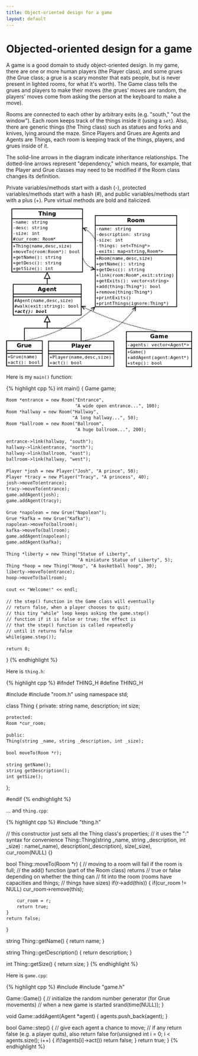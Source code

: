```yaml
---
title: Object-oriented design for a game
layout: default
---
```


# Objected-oriented design for a game

A game is a good domain to study object-oriented design. In my game,
there are one or more human players (the Player class), and some grues
(the Grue class; a grue is a scary monster that eats people, but is
never present in lighted rooms, for what it's worth). The Game class
tells the grues and players to make their moves (the grues' moves are
random, the players' moves come from asking the person at the keyboard
to make a move).

Rooms are connected to each other by arbitrary exits (e.g. "south," "out the
window"). Each room keeps track of the things inside it (using a `set`). Also,
there are generic things (the Thing class) such as statues and forks and
knives, lying around the maze. Since Players and Grues are Agents and Agents
are Things, each room is keeping track of the things, players, and grues inside
of it.

The solid-line arrows in the diagram indicate inheritance relationships. The
dotted-line arrows represent "dependency," which means, for example, that the
Player and Grue classes may need to be modified if the Room class changes its
definition.

Private variables/methods start with a dash (-), protected variables/methods
start with a hash (#), and public variables/methods start with a plus (+). Pure
virtual methods are bold and italicized.

![Game UML](/images/grues-uml.png "Game UML")

Here is my `main()` function:

{% highlight cpp %}
int main()
{
    Game game;

    Room *entrance = new Room("Entrance",
                              "A wide open entrance...", 100);
    Room *hallway = new Room("Hallway",
                             "A long hallway...", 50);
    Room *ballroom = new Room("Ballroom",
                              "A huge ballroom...", 200);

    entrance->link(hallway, "south");
    hallway->link(entrance, "north");
    hallway->link(ballroom, "east");
    ballroom->link(hallway, "west");

    Player *josh = new Player("Josh", "A prince", 50);
    Player *tracy = new Player("Tracy", "A princess", 40);
    josh->moveTo(entrance);
    tracy->moveTo(entrance);
    game.addAgent(josh);
    game.addAgent(tracy);

    Grue *napolean = new Grue("Napolean");
    Grue *kafka = new Grue("Kafka");
    napolean->moveTo(ballroom);
    kafka->moveTo(ballroom);
    game.addAgent(napolean);
    game.addAgent(kafka);

    Thing *liberty = new Thing("Statue of Liberty",
                               "A miniature Statue of Liberty", 5);
    Thing *hoop = new Thing("Hoop", "A basketball hoop", 30);
    liberty->moveTo(entrance);
    hoop->moveTo(ballroom);

    cout << "Welcome!" << endl;

    // the step() function in the Game class will eventually
    // return false, when a player chooses to quit;
    // this tiny "while" loop keeps asking the game.step()
    // function if it is false or true; the effect is
    // that the step() function is called repeatedly
    // until it returns false
    while(game.step());

    return 0;
}
{% endhighlight %}

Here is `thing.h`:

{% highlight cpp %}
#ifndef THING_H
#define THING_H

#include <string>
#include "room.h"
using namespace std;

class Thing
{
    private:
    string name, description;
    int size;

    protected:
    Room *cur_room;

    public:
    Thing(string _name, string _description, int _size);

    bool moveTo(Room *r);

    string getName();
    string getDescription();
    int getSize();
};

#endif
{% endhighlight %}

... and `thing.cpp`:

{% highlight cpp %}
#include "thing.h"

// this constructor just sets all the Thing class's properties;
// it uses the ":" syntax for convenience
Thing::Thing(string _name, string _description, int _size)
 : name(_name), description(_description), size(_size), cur_room(NULL)
{}

bool Thing::moveTo(Room *r)
{
    // moving to a room will fail if the room is full;
    // the add() function (part of the Room class) returns
    // true or false depending on whether the thing can
    // fit into the room (rooms have capacities and things;
    // things have sizes)
    if(r->add(this))
    {
        if(cur_room != NULL)
            cur_room->remove(this);

        cur_room = r;
        return true;
    }
    return false;
}

string Thing::getName()
{
    return name;
}

string Thing::getDescription()
{
    return description;
}

int Thing::getSize()
{
    return size;
}
{% endhighlight %}

Here is `game.cpp`:

{% highlight cpp %}
#include <cstdlib>
#include "game.h"

Game::Game()
{
    // initialize the random number generator (for Grue movements)
    // when a new game is started
    srand(time(NULL));
}

void Game::addAgent(Agent *agent)
{
    agents.push_back(agent);
}

bool Game::step()
{
    // give each agent a chance to move;
    // if any return false (e.g. a player quits), also return false
    for(unsigned int i = 0; i < agents.size(); i++)
    {
        if(!agents[i]->act())
            return false;
    }
    return true;
}
{% endhighlight %}

